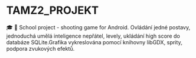 # TAMZ2_PROJEKT
🎓️ 🚀 School project - shooting game for Android.
Ovládání jedné postavy, jednoduchá umělá inteligence nepřátel, levely, ukládání high score do databáze SQLite.Grafika vykreslována pomocí knihovny libGDX, sprity, podpora zvukových efektů.
